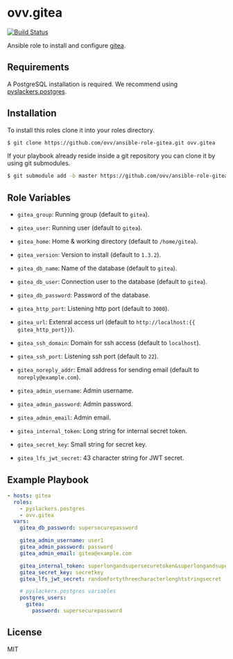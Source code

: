 ovv.gitea
=========

[![Build Status](https://travis-ci.org/ovv/ansible-role-gitea.svg?branch=master)](https://travis-ci.org/ovv/ansible-role-gitea)

Ansible role to install and configure [gitea](https://gitea.io/).

Requirements
------------

A PostgreSQL installation is required. We recommend using [pyslackers.postgres](https://github.com/pyslackers/ansible-role-postgres).

Installation
------------

To install this roles clone it into your roles directory.

```bash
$ git clone https://github.com/ovv/ansible-role-gitea.git ovv.gitea
```

If your playbook already reside inside a git repository you can clone it by using git submodules.

```bash
$ git submodule add -b master https://github.com/ovv/ansible-role-gitea.git ovv.gitea
```

Role Variables
--------------

* `gitea_group`: Running group (default to `gitea`).
* `gitea_user`: Running user (default to `gitea`).
* `gitea_home`: Home & working directory (default to `/home/gitea`).
* `gitea_version`: Version to install (default to `1.3.2`).

* `gitea_db_name`: Name of the database (default to `gitea`).
* `gitea_db_user`: Connection user to the database (default to `gitea`).
* `gitea_db_password`: Password of the database.

* `gitea_http_port`: Listening http port (default to `3000`).
* `gitea_url`: Extenral access url (default to `http://localhost:{{ gitea_http_port}}`).
* `gitea_ssh_domain`: Domain for ssh access (default to `localhost`).
* `gitea_ssh_port`: Listening ssh port (default to `22`).
* `gitea_noreply_addr`: Email address for sending email (default to `noreply@example.com`).

* `gitea_admin_username`: Admin username.
* `gitea_admin_password`: Admin password.
* `gitea_admin_email`: Admin email.

* `gitea_internal_token`: Long string for internal secret token.
* `gitea_secret_key`: Small string for secret key.
* `gitea_lfs_jwt_secret`: 43 character string for JWT secret.

Example Playbook
----------------

```yml
- hosts: gitea
  roles:
    - pyslackers.postgres
    - ovv.gitea
  vars:
    gitea_db_password: supersecurepassword

    gitea_admin_username: user1
    gitea_admin_password: password
    gitea_admin_email: gitea@example.com

    gitea_internal_token: superlongandsupersecuretoken&superlongandsupersecuretoken&superlongandsupersecuretoken&superlongandsupersecuretoken
    gitea_secret_key: secretkey
    gitea_lfs_jwt_secret: randomfortythreecharacterlenghtstringsecret

    # pyslackers.postgres variables
    postgres_users:
      gitea:
        password: supersecurepassword
```

License
-------

MIT
